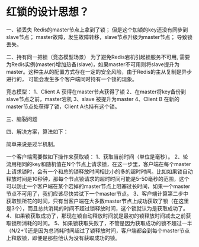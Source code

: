 # 红锁的设计思想？

一、锁丢失
Redis的master节点上拿到了锁；
但是这个加锁的key还没有同步到slave节点；
master故障，发生故障转移，slave节点升级为master节点；
导致锁丢失。



二、持有同一把锁（竞态模型场景）
为了避免Redis宕机引起锁服务不可用, 需要为Redis实例(master)增加热备(slave)，如果master不可用则将slave提升为master。这种主从的配置方式存在一定的安全风险，由于Redis的主从复制是异步进行的， 可能会发生多个客户端同时持有一个锁的现象。



竞态模型：
1、Client A 获得在master节点获得了锁
2、在master将key备份到slave节点之前，master宕机
3、slave 被提升为master
4、Client B 在新的master节点处获得了锁，Client A也持有这个锁。



三、脑裂问题



四、解决方案，算法如下：

简单来说是过半机制。

一个客户端需要做如下操作来获取锁：
1、获取当前时间（单位是毫秒）。
2、轮流用相同的key和随机值在N个节点上请求锁，在这一步里，客户端在每个master上请求锁时，会有一个和总的锁释放时间相比小的多的超时时间。比如如果锁自动释放时间是10秒钟，那每个节点锁请求的超时时间可能是5-50毫秒的范围，这个可以防止一个客户端在某个宕掉的master节点上阻塞过长时间，如果一个master节点不可用了，我们应该尽快尝试下一个master节点。
3、客户端计算第二步中获取锁所花的时间，只有当客户端在大多数master节点上成功获取了锁（在这里是3个），而且总共消耗的时间不超过锁释放时间，这个锁就认为是获取成功了。
4、如果锁获取成功了，那现在锁自动释放时间就是最初的锁释放时间减去之前获取锁所消耗的时间。
5、如果锁获取失败了，不管是因为获取成功的锁不超过一半（N/2+1)还是因为总消耗时间超过了锁释放时间，客户端都会到每个master节点上释放锁，即便是那些他认为没有获取成功的锁。